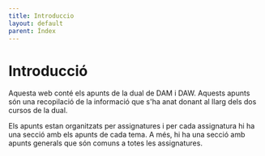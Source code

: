 ```yaml
---
title: Introduccio
layout: default
parent: Índex
---
```


# Introducció

Aquesta web conté els apunts de la dual de DAM i DAW. Aquests apunts són una recopilació de la informació que s'ha anat donant al llarg dels dos cursos de la dual.

Els apunts estan organitzats per assignatures i per cada assignatura hi ha una secció amb els apunts de cada tema. A més, hi ha una secció amb apunts generals que són comuns a totes les assignatures.
